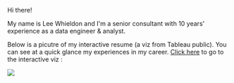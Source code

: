 Hi there!

My name is Lee Whieldon and I'm a senior consultant with 10 years' experience as a data engineer & analyst. 

Below is a picutre of my interactive resume (a viz from Tableau public). You can see at a quick glance my experiences in my career. <a href=https://public.tableau.com/profile/lee.whieldon#!/vizhome/LeeWInteractiveResume/InteractiveResume>Click here</a> to go to the interactive viz :

<div class='tableauPlaceholder' id='viz1599942049734' style='position: relative'><noscript><a href='#'><img alt=' ' src='https:&#47;&#47;public.tableau.com&#47;static&#47;images&#47;Le&#47;LeeWInteractiveResume&#47;InteractiveResume&#47;1_rss.png' style='border: none' /></a></noscript><object class='tableauViz'  style='display:none;'><param name='host_url' value='https%3A%2F%2Fpublic.tableau.com%2F' /> <param name='embed_code_version' value='3' /> <param name='site_root' value='' /><param name='name' value='LeeWInteractiveResume&#47;InteractiveResume' /><param name='tabs' value='no' /><param name='toolbar' value='yes' /><param name='static_image' value='https:&#47;&#47;public.tableau.com&#47;static&#47;images&#47;Le&#47;LeeWInteractiveResume&#47;InteractiveResume&#47;1.png' /> <param name='animate_transition' value='yes' /><param name='display_static_image' value='yes' /><param name='display_spinner' value='yes' /><param name='display_overlay' value='yes' /><param name='display_count' value='yes' /><param name='language' value='en' /></object></div>     


